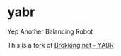# yabr
Yep Another Balancing Robot

This is a fork of [Brokking.net - YABR](http://www.brokking.net/yabr_main.html)
